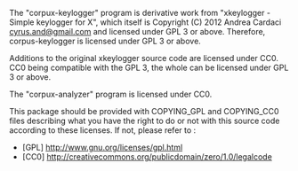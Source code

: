 The "corpux-keylogger" program is derivative work from "xkeylogger - Simple keylogger for X", which itself is Copyright (C) 2012 Andrea Cardaci <cyrus.and@gmail.com> and licensed under GPL 3 or above.  Therefore, corpus-keylogger is licensed under GPL 3 or above.

Additions to the original xkeylogger source code are licensed under CC0.  CC0 being compatible with the GPL 3, the whole can be licensed under GPL 3 or above.

The "corpux-analyzer" program is licensed under CC0.

This package should be provided with COPYING_GPL and COPYING_CC0 files describing what you have the right to do or not with this source code according to these licenses.  If not, please refer to :
- [GPL] http://www.gnu.org/licenses/gpl.html
- [CC0] http://creativecommons.org/publicdomain/zero/1.0/legalcode

